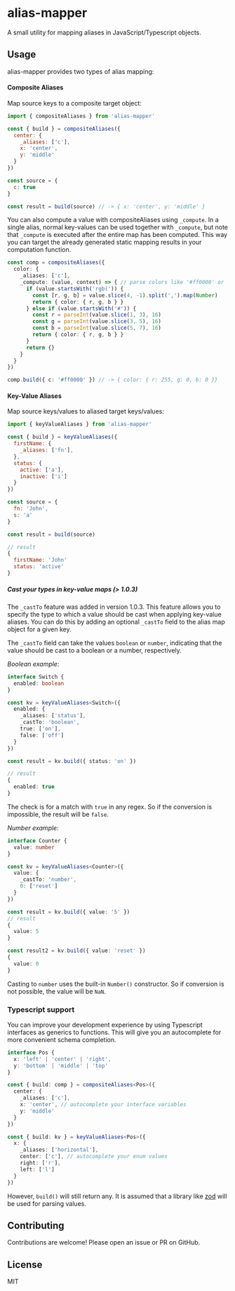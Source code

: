 # alias-mapper

A small utility for mapping aliases in JavaScript/Typescript objects.

## Usage

alias-mapper provides two types of alias mapping:

#### Composite Aliases

Map source keys to a composite target object:

```js
import { compositeAliases } from 'alias-mapper'

const { build } = compositeAliases({
  center: {
    _aliases: ['c'],
    x: 'center',
    y: 'middle'
  }
})

const source = {
  c: true
}

const result = build(source) // -> { x: 'center', y: 'middle' }
```

You can also compute a value with compositeAliases using `_compute`.
In a single alias, normal key-values can be used together with `_compute`,
but note that `_compute` is executed after the entire map has been computed.
This way you can target the already generated static mapping results in your computation function.

```typescript
const comp = compositeAliases({
  color: {
    _aliases: ['c'],
    _compute: (value, context) => { // parse colors like '#ff0000' or 'rgb(255, 0, 0)'
      if (value.startsWith('rgb(')) {
        const [r, g, b] = value.slice(4, -1).split(',').map(Number)
        return { color: { r, g, b } }
      } else if (value.startsWith('#')) {
        const r = parseInt(value.slice(1, 3), 16)
        const g = parseInt(value.slice(3, 5), 16)
        const b = parseInt(value.slice(5, 7), 16)
        return { color: { r, g, b } }
      }
      return {}
    }
  }
})

comp.build({ c: '#ff0000' }) // -> { color: { r: 255, g: 0, b: 0 }}
```


#### Key-Value Aliases

Map source keys/values to aliased target keys/values:

```js
import { keyValueAliases } from 'alias-mapper'

const { build } = keyValueAliases({
  firstName: {
    _aliases: ['fn'],
  },
  status: {
    active: ['a'],
    inactive: ['i']
  }
})

const source = {
  fn: 'John',
  s: 'a'  
}

const result = build(source)

// result
{
  firstName: 'John'
  status: 'active'
}
```

##### Cast your types in key-value maps (> 1.0.3)
The `_castTo` feature was added in version 1.0.3.
This feature allows you to specify the type to which a value should be cast when applying key-value aliases.
You can do this by adding an optional `_castTo` field to the alias map object for a given key.

The `_castTo` field can take the values `boolean` or `number`,
indicating that the value should be cast to a boolean or a number, respectively.

_Boolean example_:
```typescript
interface Switch {
  enabled: boolean
}

const kv = keyValueAliases<Switch>({
  enabled: {
    _aliases: ['status'],
    _castTo: 'boolean',
    true: ['on'],
    false: ['off']
  }
})

const result = kv.build({ status: 'on' })

// result
{
  enabled: true
}
```
The check is for a match with `true` in any regex. So if the conversion is impossible, the result will be `false`.


_Number example:_

```typescript
interface Counter {
  value: number
}

const kv = keyValueAliases<Counter>({
  value: {
    _castTo: 'number',
    0: ['reset']
  }
})

const result = kv.build({ value: '5' })
// result
{
  value: 5
}

const result2 = kv.build({ value: 'reset' })
{
  value: 0
}
```
Casting to `number` uses the built-in `Number()` constructor. So if conversion is not possible, the value will be `NaN`.

### Typescript support

You can improve your development experience by using Typescript interfaces as generics to functions. This will give you an autocomplete for more convenient schema completion.

```typescript
interface Pos {
  x: 'left' | 'center' | 'right',
  y: 'bottom' | 'middle' | 'top'
}

const { build: comp } = compositeAliases<Pos>({
  center: {
    _aliases: ['c'],
    x: 'center', // autocomplete your interface variables
    y: 'middle'
  }
})

const { build: kv } = keyValueAliases<Pos>({
  x: {
    _aliases: ['horizontal'],
    center: ['c'], // autocomplete your enum values
    right: ['r'],
    left: ['l']
  }
})
```

However, `build()` will still return any. It is assumed that a library like [zod](https://github.com/colinhacks/zod) will be used for parsing values.

## Contributing

Contributions are welcome! Please open an issue or PR on GitHub.

## License

MIT
